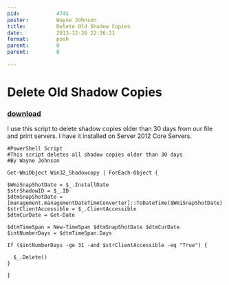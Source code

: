 ```yaml
---
pid:            4741
poster:         Wayne Johnson
title:          Delete Old Shadow Copies
date:           2013-12-26 22:36:21
format:         posh
parent:         0
parent:         0

---
```


# Delete Old Shadow Copies

### [download](4741.ps1)

I use this script to delete shadow copies older than 30 days from our file and print servers.  I have it installed on Server 2012 Core Servers.  

```posh
#PowerShell Script 
#This script deletes all shadow copies older than 30 days
#By Wayne Johnson

Get-WmiObject Win32_Shadowcopy | ForEach-Object {

$WmiSnapShotDate = $_.InstallDate
$strShadowID = $_.ID
$dtmSnapShotDate = [management.managementDateTimeConverter]::ToDateTime($WmiSnapShotDate) 
$strClientAccessible = $_.ClientAccessible
$dtmCurDate = Get-Date

$dtmTimeSpan = New-TimeSpan $dtmSnapShotDate $dtmCurDate 
$intNumberDays = $dtmTimeSpan.Days

If ($intNumberDays -ge 31 -and $strClientAccessible -eq "True") {
  
  $_.Delete()
}

}
```
